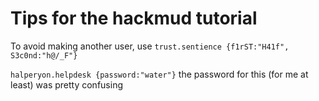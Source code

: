 # Tips for the hackmud tutorial

To avoid making another user, use `trust.sentience {f1rST:"H41f", S3c0nd:"h@/_F"}`

`halperyon.helpdesk {password:"water"}` the password for this (for me at least) was pretty confusing
